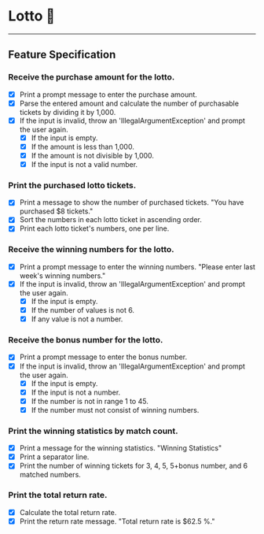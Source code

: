 # Lotto 🎰

---

## Feature Specification

### Receive the purchase amount for the lotto.
- [X] Print a prompt message to enter the purchase amount.
- [X] Parse the entered amount and calculate the number of purchasable tickets by dividing it by 1,000.
- [X] If the input is invalid, throw an 'IllegalArgumentException' and prompt the user again.
  - [X] If the input is empty.
  - [X] If the amount is less than 1,000.
  - [X] If the amount is not divisible by 1,000.
  - [X] If the input is not a valid number.

### Print the purchased lotto tickets.
- [X] Print a message to show the number of purchased tickets. "You have purchased $8 tickets."
- [X] Sort the numbers in each lotto ticket in ascending order. 
- [X] Print each lotto ticket's numbers, one per line.

### Receive the winning numbers for the lotto.
- [X] Print a prompt message to enter the winning numbers. "Please enter last week's winning numbers."
- [X] If the input is invalid, throw an 'IllegalArgumentException' and prompt the user again.
  - [X] If the input is empty.
  - [X] If the number of values is not 6.
  - [X] If any value is not a number.

### Receive the bonus number for the lotto.
- [X] Print a prompt message to enter the bonus number.
- [X] If the input is invalid, throw an 'IllegalArgumentException' and prompt the user again.
    - [X] If the input is empty.
    - [X] If the input is not a number.
    - [X] If the number is not in range 1 to 45.
    - [X] If the number must not consist of winning numbers.

### Print the winning statistics by match count.
- [X] Print a message for the winning statistics. "Winning Statistics"
- [X] Print a separator line.
- [X] Print the number of winning tickets for 3, 4, 5, 5+bonus number, and 6 matched numbers.

### Print the total return rate.
- [X] Calculate the total return rate.
- [X] Print the return rate message. "Total return rate is $62.5 %."
